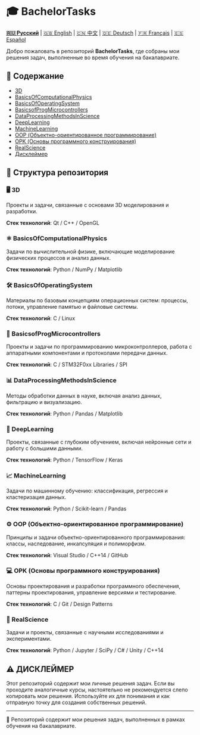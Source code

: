 # 🎓 BachelorTasks

**[🇷🇺 Русский](https://github.com/SkivHisink/BachelorTasks/)** | [🇬🇧 English](https://github.com/SkivHisink/BachelorTasks/blob/master/Readme/ReadmeEn.md) | [🇨🇳 中文](https://github.com/SkivHisink/BachelorTasks/blob/master/Readme/ReadmeCn.md) | [🇩🇪 Deutsch](https://github.com/SkivHisink/BachelorTasks/blob/master/Readme/ReadmeGr.md) | [🇫🇷 Français](https://github.com/SkivHisink/BachelorTasks/blob/master/Readme/ReadmeFr.md) | [🇪🇸 Español](https://github.com/SkivHisink/BachelorTasks/blob/master/Readme/ReadmeEs.md)

Добро пожаловать в репозиторий **BachelorTasks**, где собраны мои решения задач, выполненные во время обучения на бакалавриате.

## 📑 Содержание
- [3D](#%EF%B8%8F-3d)
- [BasicsOfComputationalPhysics](#%EF%B8%8F-basicsofcomputationalphysics)
- [BasicsOfOperatingSystem](#%EF%B8%8F-basicsofoperatingsystem)
- [BasicsofProgMicrocontrollers](#-basicsofprogmicrocontrollers)
- [DataProcessingMethodsInScience](#-dataprocessingmethodsinscience)
- [DeepLearning](#-deeplearning)
- [MachineLearning](#-machinelearning)
- [OOP (Объектно-ориентированное программирование)](#%EF%B8%8F-oop-объектно-ориентированное-программирование)
- [OPK (Основы программного конструирования)](#-opk-основы-программного-конструирования)
- [RealScience](#-realscience)
- [Дисклеймер](#%EF%B8%8F-дисклеймер)

## 📂 Структура репозитория

### 🖥️ 3D
Проекты и задачи, связанные с основами 3D моделирования и разработки.

**Стек технологий**: Qt / C++ / OpenGL

### ⚛️ BasicsOfComputationalPhysics
Задачи по вычислительной физике, включающие моделирование физических процессов и анализ данных.

**Стек технологий**: Python / NumPy / Matplotlib

### 🛠️ BasicsOfOperatingSystem
Материалы по базовым концепциям операционных систем: процессы, потоки, управление памятью и файловые системы.

**Стек технологий**: C / Linux

### 🔌 BasicsofProgMicrocontrollers
Проекты и задачи по программированию микроконтроллеров, работа с аппаратными компонентами и протоколами передачи данных.

**Стек технологий**: C / STM32F0xx Libraries / SPI

### 📊 DataProcessingMethodsInScience
Методы обработки данных в науке, включая анализ данных, фильтрацию и визуализацию.

**Стек технологий**: Python / Pandas / Matplotlib

### 🤖 DeepLearning
Проекты, связанные с глубоким обучением, включая нейронные сети и работу с большими данными.

**Стек технологий**: Python / TensorFlow / Keras

### 📈 MachineLearning
Задачи по машинному обучению: классификация, регрессия и кластеризация данных.

**Стек технологий**: Python / Scikit-learn / Pandas

### ⚙️ OOP (Объектно-ориентированное программирование)
Принципы и задачи объектно-ориентированного программирования: классы, наследование, инкапсуляция и полиморфизм.

**Стек технологий**: Visual Studio / C++14 / GitHub

### 💻 OPK (Основы программного конструирования)
Основы проектирования и разработки программного обеспечения, паттерны проектирования, управление версиями и тестирование.

**Стек технологий**: C / Git / Design Patterns

### 🔬 RealScience
Задачи и проекты, связанные с научными исследованиями и экспериментами.

**Стек технологий**: Python / Jupyter / SciPy / C# / Unity / C++14

## ⚠️ ДИСКЛЕЙМЕР
Этот репозиторий содержит мои личные решения задач. Если вы проходите аналогичные курсы, настоятельно не рекомендуется слепо копировать мои решения. Используйте их для понимания и как отправную точку для создания собственных решений.

---

📄 Репозиторий содержит мои решения задач, выполненных в рамках обучения на бакалавриате.
